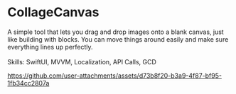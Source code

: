# CollageCanvas
A simple tool that lets you drag and drop images onto a blank canvas, just like building with blocks. You can move things around easily and make sure everything lines up perfectly.<br><br>
Skills: SwiftUI, MVVM, Localization, API Calls, GCD

https://github.com/user-attachments/assets/d73b8f20-b3a9-4f87-bf95-1fb34cc2807a

